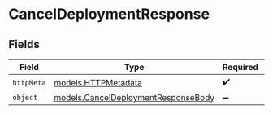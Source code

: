 # CancelDeploymentResponse


## Fields

| Field                                                                            | Type                                                                             | Required                                                                         | Description                                                                      |
| -------------------------------------------------------------------------------- | -------------------------------------------------------------------------------- | -------------------------------------------------------------------------------- | -------------------------------------------------------------------------------- |
| `httpMeta`                                                                       | [models.HTTPMetadata](../models/httpmetadata.md)                                 | :heavy_check_mark:                                                               | N/A                                                                              |
| `object`                                                                         | [models.CancelDeploymentResponseBody](../models/canceldeploymentresponsebody.md) | :heavy_minus_sign:                                                               | N/A                                                                              |